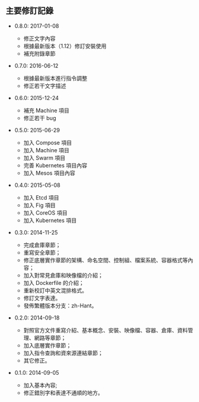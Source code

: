 ## 主要修訂記錄

* 0.8.0: 2017-01-08

  * 修正文字內容
  * 根據最新版本（1.12）修訂安裝使用
  * 補充附錄章節

* 0.7.0: 2016-06-12

  * 根據最新版本進行指令調整
  * 修正若干文字描述

* 0.6.0: 2015-12-24

  * 補充 Machine 項目
  * 修正若干 bug

* 0.5.0: 2015-06-29

  *  加入 Compose 項目
  *  加入 Machine 項目
  *  加入 Swarm 項目
  * 完善 Kubernetes 項目內容
  *  加入 Mesos 項目內容

* 0.4.0: 2015-05-08

  *  加入 Etcd 項目
  *  加入 Fig 項目
  *  加入 CoreOS 項目
  *  加入 Kubernetes 項目

* 0.3.0: 2014-11-25

  * 完成倉庫章節；
  * 重寫安全章節；
  * 修正底層實作章節的架構、命名空間、控制組、檔案系統、容器格式等內容；
  * 加入對常見倉庫和映像檔的介紹；
  *  加入 Dockerfile 的介紹；
  * 重新校訂中英文混排格式。
  * 修訂文字表達。
  * 發佈繁體版本分支：zh-Hant。

* 0.2.0: 2014-09-18

  * 對照官方文件重寫介紹、基本概念、安裝、映像檔、容器、倉庫、資料管理、網路等章節；
  * 加入底層實作章節；
  * 加入指令查詢和資來源連結章節；
  * 其它修正。

* 0.1.0: 2014-09-05

  * 加入基本內容;
  * 修正錯別字和表達不通順的地方。



